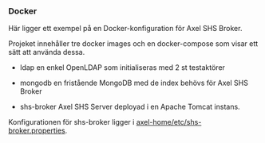 
### Docker

Här ligger ett exempel på en Docker-konfiguration för Axel SHS Broker.

Projeket innehåller tre docker images och en docker-compose som visar ett sätt att använda dessa.

* ldap
    en enkel OpenLDAP som initialiseras med 2 st testaktörer
    
* mongodb
    en fristående MongoDB med de index behövs för Axel SHS Broker

* shs-broker
    Axel SHS Server deployad i en Apache Tomcat instans.

Konfigurationen för shs-broker ligger i [axel-home/etc/shs-broker.properties](shs-broker/src/main/docker/axel-home/etc/shs-broker.properties).
